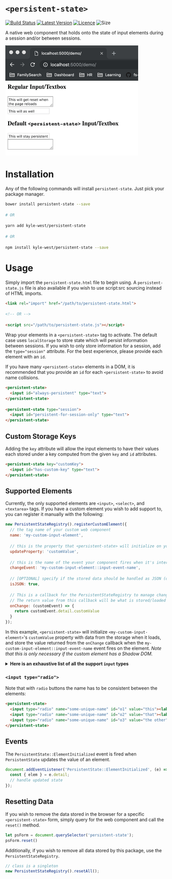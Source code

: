 # `<persistent-state>`

[![Build Status](https://travis-ci.com/kyle-west/persistent-state.svg?branch=master)](https://travis-ci.com/kyle-west/persistent-state) [![Latest Version](https://img.shields.io/github/release/kyle-west/persistent-state.svg)](https://github.com/kyle-west/persistent-state/releases/latest) [![Licence](https://img.shields.io/github/license/kyle-west/persistent-state.svg)](https://github.com/kyle-west/persistent-state/blob/master/LICENSE) ![Size](https://img.shields.io/github/size/kyle-west/persistent-state/persistent-state.js.svg)

A native web component that holds onto the state of input elements during a
session and/or between sessions.

![Visual Example](./demo/example.gif)

# Installation

Any of the following commands will install `persistent-state`. Just pick your
package manager.

```sh
bower install persistent-state --save

# OR

yarn add kyle-west/persistent-state

# OR

npm install kyle-west/persistent-state --save
```

# Usage

Simply import the `persistent-state.html` file to begin using. A `persistent-state.js`
file is also available if you wish to use script:src sourcing instead of HTML imports.

```html
<link rel="import" href="/path/to/persistent-state.html">

<!-- OR -->

<script src="/path/to/persistent-state.js"></script>
```

Wrap your elements in a `<persistent-state>` tag to activate. The default case
uses `localStorage` to store state which will persist information between sessions.
If you wish to only store information for a session, add the `type="session"`
attribute. For the best experience, please provide each element with an `id`.

If you have many `<persistent-state>` elements in a DOM, it is recommended that
you provide an `id` for each `<persistent-state>` to avoid name collisions.

```html
<persistent-state>
  <input id="always-persistent" type="text">
</persistent-state>

<persistent-state type="session">
  <input id="persistent-for-session-only" type="text">
</persistent-state>
```

## Custom Storage Keys

Adding the `key` attribute will allow the input elements to have their values
each stored under a key computed from the given `key` and `id` attributes.

```html
<persistent-state key="customKey">
  <input id="has-custom-key" type="text">
</persistent-state>
```

## Supported Elements

Currently, the only supported elements are `<input>`, `<select>`, and `<textarea>` tags.
If you have a custom element you wish to add support to, you can register it
manually with the following:

```js
new PersistentStateRegistry().registerCustomElement({
  // the tag name of your custom web component
  name: 'my-custom-input-element',
  
  // this is the property that <persistent-state> will initialize on your component with any stored values
  updateProperty: 'customValue',

  // this is the name of the event your component fires when it's internal input value changes
  changeEvent: 'my-custom-input-element::input-event-name',

  // [OPTIONAL] specify if the stored data should be handled as JSON (default: false)
  isJSON: true,

  // This is a callback for the PersistentStateRegistry to manage changes from your element.
  // The return value from this callback will be what is stored/loaded from memory
  onChange: (customEvent) => {
    return customEvent.detail.customValue
  }
});
```

In this example, `<persistent-state>` will initialize `<my-custom-input-element>`'s `customValue` property with data from the storage when it loads, and store the value returned from the `onChange` callback when the `my-custom-input-element::input-event-name` event fires on the element. _Note that this is only necessary if the custom element has a Shadow DOM._

<details>
<summary><strong>Here is an exhaustive list of all the support <code>input</code> types</strong></summary>

- `checkbox`
- `color`
- `date`
- `datetime-local`
- `email`
- `hidden`
- `month`
- `number`
- `password`
- `radio`
- `range`
- `search`
- `tel`
- `text`
- `time`
- `url`
- `week`

</details>

### `<input type="radio">`

Note that with `radio` buttons the name has to be consistent between the elements:
```html
<persistent-state>
  <input type="radio" name="some-unique-name" id="o1" value="this"><label for="o1">This</label>
  <input type="radio" name="some-unique-name" id="o2" value="that"><label for="o2">That</label>
  <input type="radio" name="some-unique-name" id="o3" value="the other"><label for="o3">Or the Other</label>
</persistent-state>
```

## Events

The `PersistentState::ElementInitialized` event is fired when `PersistentState` updates
the value of an element.

```js
document.addEventListener('PersistentState::ElementInitialized', (e) => {
  const { elem } = e.detail;
  // handle updated state
});
```

## Resetting Data

If you wish to remove the data stored in the browser for a specific `<persistent-state>` form,
simply query for the web component and call the `reset()` method.

```js
let psForm = document.querySelector('persistent-state');
psForm.reset()
```

Additionally, if you wish to remove all data stored by this package, use the `PersistentStateRegistry`.

```js
// class is a singleton
new PersistentStateRegistry().resetAll();
```

